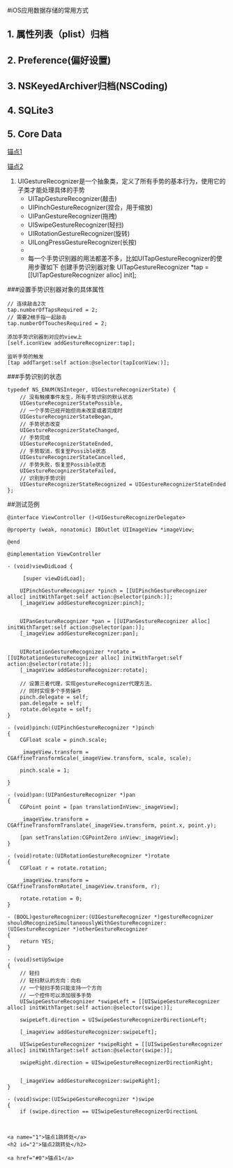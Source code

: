 #iOS应用数据存储的常用方式

## 1. 属性列表（plist）归档
## 2. Preference(偏好设置)
## 3. NSKeyedArchiver归档(NSCoding)
## 4. SQLite3
## 5. Core Data

<a href="#1">锚点1</a>  

<a href="#2">锚点2</a>  






1. UIGestureRecognizer是一个抽象类，定义了所有手势的基本行为，使用它的子类才能处理具体的手势
    - UITapGestureRecognizer(敲击)
    - UIPinchGestureRecognizer(捏合，用于缩放)
    - UIPanGestureRecognizer(拖拽)
    - UISwipeGestureRecognizer(轻扫)
    - UIRotationGestureRecognizer(旋转)
    - UILongPressGestureRecognizer(长按)
    -
    - 每一个手势识别器的用法都差不多，比如UITapGestureRecognizer的使用步骤如下
创建手势识别器对象
UITapGestureRecognizer *tap = [[UITapGestureRecognizer alloc] init];

###设置手势识别器对象的具体属性
```objc
// 连续敲击2次
tap.numberOfTapsRequired = 2;
// 需要2根手指一起敲击
tap.numberOfTouchesRequired = 2;

添加手势识别器到对应的view上
[self.iconView addGestureRecognizer:tap];

监听手势的触发
[tap addTarget:self action:@selector(tapIconView:)];
```
###手势识别的状态
```objc
typedef NS_ENUM(NSInteger, UIGestureRecognizerState) {
    // 没有触摸事件发生，所有手势识别的默认状态
    UIGestureRecognizerStatePossible,
    // 一个手势已经开始但尚未改变或者完成时
    UIGestureRecognizerStateBegan,
    // 手势状态改变
    UIGestureRecognizerStateChanged,
    // 手势完成
    UIGestureRecognizerStateEnded,
    // 手势取消，恢复至Possible状态
    UIGestureRecognizerStateCancelled,
    // 手势失败，恢复至Possible状态
    UIGestureRecognizerStateFailed,
    // 识别到手势识别
    UIGestureRecognizerStateRecognized = UIGestureRecognizerStateEnded
};

```

##测试范例

```objc
@interface ViewController ()<UIGestureRecognizerDelegate>

@property (weak, nonatomic) IBOutlet UIImageView *imageView;

@end

@implementation ViewController

- (void)viewDidLoad {

     [super viewDidLoad];

    UIPinchGestureRecognizer *pinch = [[UIPinchGestureRecognizer alloc] initWithTarget:self action:@selector(pinch:)];
    [_imageView addGestureRecognizer:pinch];


    UIPanGestureRecognizer *pan = [[UIPanGestureRecognizer alloc] initWithTarget:self action:@selector(pan:)];
    [_imageView addGestureRecognizer:pan];


    UIRotationGestureRecognizer *rotate = [[UIRotationGestureRecognizer alloc] initWithTarget:self action:@selector(rotate:)];
    [_imageView addGestureRecognizer:rotate];

    // 设置三者代理，实现gestureRecognizer代理方法，
    // 同时实现多个手势操作
    pinch.delegate = self;
    pan.delegate = self;
    rotate.delegate = self;
}

- (void)pinch:(UIPinchGestureRecognizer *)pinch
{
    CGFloat scale = pinch.scale;

    _imageView.transform = CGAffineTransformScale(_imageView.transform, scale, scale);

    pinch.scale = 1;

}

- (void)pan:(UIPanGestureRecognizer *)pan
{
    CGPoint point = [pan translationInView:_imageView];

    _imageView.transform = CGAffineTransformTranslate(_imageView.transform, point.x, point.y);

    [pan setTranslation:CGPointZero inView:_imageView];
}

- (void)rotate:(UIRotationGestureRecognizer *)rotate
{
    CGFloat r = rotate.rotation;

    _imageView.transform = CGAffineTransformRotate(_imageView.transform, r);

    rotate.rotation = 0;
}

- (BOOL)gestureRecognizer:(UIGestureRecognizer *)gestureRecognizer shouldRecognizeSimultaneouslyWithGestureRecognizer:(UIGestureRecognizer *)otherGestureRecognizer
{
    return YES;
}

- (void)setUpSwipe
{
    // 轻扫
    // 轻扫默认的方向：向右
    // 一个轻扫手势只能支持一个方向
    // 一个控件可以添加很多手势
    UISwipeGestureRecognizer *swipeLeft = [[UISwipeGestureRecognizer alloc] initWithTarget:self action:@selector(swipe:)];

    swipeLeft.direction = UISwipeGestureRecognizerDirectionLeft;

    [_imageView addGestureRecognizer:swipeLeft];

    UISwipeGestureRecognizer *swipeRight = [[UISwipeGestureRecognizer alloc] initWithTarget:self action:@selector(swipe:)];

    swipeRight.direction = UISwipeGestureRecognizerDirectionRight;


    [_imageView addGestureRecognizer:swipeRight];
}

- (void)swipe:(UISwipeGestureRecognizer *)swipe
{
    if (swipe.direction == UISwipeGestureRecognizerDirectionL



<a name="1">锚点1跳转处</a>
<h2 id="2">锚点2跳转处</h2>

<a href="#0">锚点1</a>  






